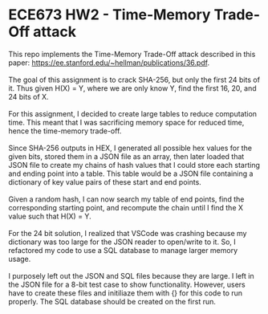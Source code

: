 # ECE673 HW2 - Time-Memory Trade-Off attack
This repo implements the Time-Memory Trade-Off attack described in this paper: https://ee.stanford.edu/~hellman/publications/36.pdf. <br />
<br />
The goal of this assignment is to crack SHA-256, but only the first 24 bits of it. Thus given H(X) = Y, where we are only know Y, find the first 16, 20, and 24 bits of X. <br /> <br />
For this assignment, I decided to create large tables to reduce computation time. This meant that I was sacrificing memory space for reduced time, hence the time-memory trade-off. <br /> <br />
Since SHA-256 outputs in HEX, I generated all possible hex values for the given bits, stored them in a JSON file as an array, then later loaded that JSON file to create my chains of hash values that I could store each starting and ending point into a table. This table would be a JSON file containing a dictionary of key value pairs of these start and end points.  <br />  <br />
Given a random hash, I can now search my table of end points, find the corresponding starting point, and recompute the chain until I find the X value such that H(X) = Y. <br /> <br />
For the 24 bit solution, I realized that VSCode was crashing because my dictionary was too large for the JSON reader to open/write to it. So, I refactored my code to use a SQL database to manage larger memory usage.  <br /> <br />
I purposely left out the JSON and SQL files because they are large. I left in the JSON file for a 8-bit test case to show functionality. However, users have to create these files and initiliaze them with {} for this code to run properly. The SQL database should be created on the first run.
